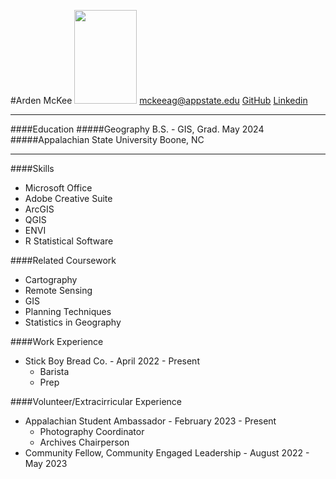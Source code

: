 #Arden McKee  <img src ="file:///Users/ardenmckee/Downloads/IMG_9878%20Medium.png" width = "100" height = "150">
mckeeag@appstate.edu 
[GitHub](https://github.com/mckeeag)
[Linkedin](https://www.linkedin.com/in/arden-mckee/) 


----
####Education
#####Geography B.S. - GIS, Grad. May 2024
#####Appalachian State University
Boone, NC
 
_______
####Skills
- Microsoft Office
- Adobe Creative Suite
- ArcGIS 
- QGIS
- ENVI
- R Statistical Software

####Related Coursework
- Cartography
- Remote Sensing
- GIS
- Planning Techniques
- Statistics in Geography

####Work Experience
- Stick Boy Bread Co. - April 2022 - Present
  - Barista
  - Prep

####Volunteer/Extracirricular Experience
- Appalachian Student Ambassador - February 2023 - Present
    - Photography Coordinator 
    - Archives Chairperson
- Community Fellow, Community Engaged Leadership - August 2022 - May 2023
